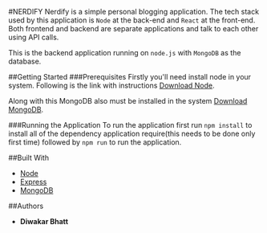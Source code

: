 #NERDIFY
Nerdify is a simple personal blogging application. The tech stack used by this application is `Node` at the back-end and `React` at the front-end.
Both frontend and backend are separate applications and talk to each other using API calls.

This is the backend application running on `node.js` with `MongoDB` as the database.

##Getting Started
###Prerequisites
Firstly you'll need install node in your system. Following is the link with instructions
[Download Node](https://docs.npmjs.com/getting-started/installing-node).

Along with this MongoDB also must be installed in the system
[Download MongoDB](https://docs.mongodb.com/manual/installation/).

###Running the Application
To run the application first run `npm install` to install all of the dependency application require(this needs to be done only first time) followed by `npm run` to run the application.

##Built With
- [Node](https://nodejs.org/)
- [Express](https://expressjs.com/)
- [MongoDB](https://www.mongodb.com/)

##Authors
- **Diwakar Bhatt**
 



